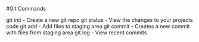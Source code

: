 #Git Commands

git init - Create a new git repo
git status - View the changes to your projects code
git add - Add files to staging area
git commit - Creates a new commit with files from staging area
git log - View recent commits